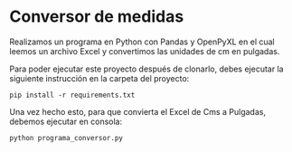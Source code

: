 # Conversor de medidas

Realizamos un programa en Python con Pandas y OpenPyXL en el cual leemos un archivo Excel y convertimos las unidades de cm en pulgadas.

Para poder ejecutar este proyecto después de clonarlo, debes ejecutar la siguiente instrucción en la carpeta del proyecto:
```
pip install -r requirements.txt
```
Una vez hecho esto, para que convierta el Excel de Cms a Pulgadas, debemos ejecutar en consola:
```
python programa_conversor.py
```
